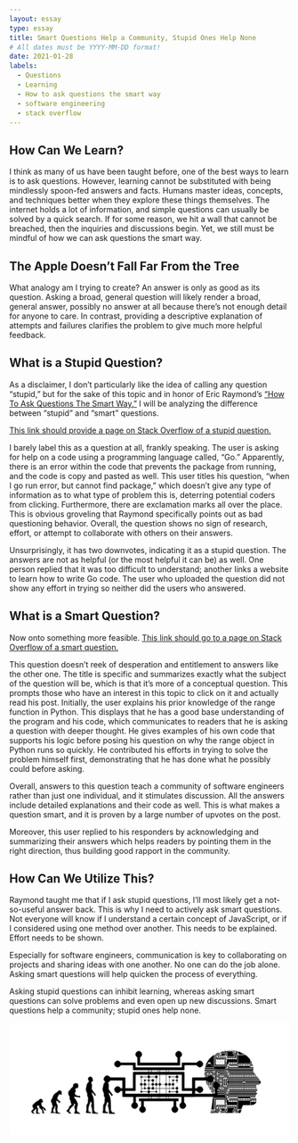 ```yaml
---
layout: essay
type: essay
title: Smart Questions Help a Community, Stupid Ones Help None
# All dates must be YYYY-MM-DD format!
date: 2021-01-28
labels:
  - Questions
  - Learning
  - How to ask questions the smart way
  - software engineering
  - stack overflow
---
```




## How Can We Learn?
I think as many of us have been taught before, one of the best ways to learn is to ask questions. However, learning cannot be substituted with being mindlessly spoon-fed answers and facts. Humans master ideas, concepts, and techniques better when they explore these things themselves. The internet holds a lot of information, and simple questions can usually be solved by a quick search. If for some reason, we hit a wall that cannot be breached, then the inquiries and discussions begin. Yet, we still must be mindful of how we can ask questions the smart way. 

## The Apple Doesn’t Fall Far From the Tree
What analogy am I trying to create? An answer is only as good as its question. Asking a broad, general question will likely render a broad, general answer, possibly no answer at all because there’s not enough detail for anyone to care. In contrast, providing a descriptive explanation of attempts and failures clarifies the problem to give much more helpful feedback. 

## What is a Stupid Question?
As a disclaimer, I don’t particularly like the idea of calling any question “stupid,” but for the sake of this topic and in honor of Eric Raymond’s [“How To Ask Questions The Smart Way,”](http://www.catb.org/esr/faqs/smart-questions.html#stackoverflow) I will be analyzing the difference between “stupid” and “smart” questions. 


[This link should provide a page on Stack Overflow of a stupid question.](https://stackoverflow.com/questions/65948035/when-i-go-run-error-but-cannot-find-package)

I barely label this as a question at all, frankly speaking. The user is asking for help on a code using a programming language called, “Go.” Apparently, there is an error within the code that prevents the package from running, and the code is copy and pasted as well. This user titles his question, “when I go run error, but cannot find package,” which doesn’t give any type of information as to what type of problem this is, deterring potential coders from clicking. Furthermore, there are exclamation marks all over the place. This is obvious groveling that Raymond specifically points out as bad questioning behavior. Overall, the question shows no sign of research, effort, or attempt to collaborate with others on their answers. 

Unsurprisingly, it has two downvotes, indicating it as a stupid question. The answers are not as helpful (or the most helpful it can be) as well. One person replied that it was too difficult to understand; another links a website to learn how to write Go code. The user who uploaded the question did not show any effort in trying so neither did the users who answered.

## What is a Smart Question?
Now onto something more feasible. 
[This link should go to a page on Stack Overflow of a smart question.](https://stackoverflow.com/questions/30081275/why-is-1000000000000000-in-range1000000000000001-so-fast-in-python-3)

This question doesn’t reek of desperation and entitlement to answers like the other one. The title is specific and summarizes exactly what the subject of the question will be, which is that it’s more of a conceptual question. This prompts those who have an interest in this topic to click on it and actually read his post. Initially, the user explains his prior knowledge of the range function in Python. This displays that he has a good base understanding of the program and his code, which communicates to readers that he is asking a question with deeper thought. He gives examples of his own code that supports his logic before posing his question on why the range object in Python runs so quickly. He contributed his efforts in trying to solve the problem himself first, demonstrating that he has done what he possibly could before asking. 

Overall, answers to this question teach a community of software engineers rather than just one individual, and it stimulates discussion. All the answers include detailed explanations and their code as well. This is what makes a question smart, and it is proven by a large number of upvotes on the post.

Moreover, this user replied to his responders by acknowledging and summarizing their answers which helps readers by pointing them in the right direction, thus building good rapport in the community.

## How Can We Utilize This?
Raymond taught me that if I ask stupid questions, I’ll most likely get a not-so-useful answer back. This is why I need to actively ask smart questions. Not everyone will know if I understand a certain concept of JavaScript, or if I considered using one method over another. This needs to be explained. Effort needs to be shown. 

Especially for software engineers, communication is key to collaborating on projects and sharing ideas with one another. No one can do the job alone. Asking smart questions will help quicken the process of everything.

Asking stupid questions can inhibit learning, whereas asking smart questions can solve problems and even open up new discussions. Smart questions help a community; stupid ones help none.






<img class="ui image" src="../images/evolution-of-mind.jpg">
